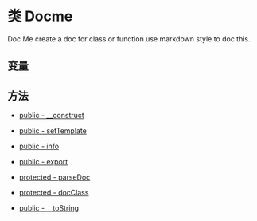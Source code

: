 #  类 Docme

Doc Me
create a doc for class or function
use markdown style to doc this.


## 变量


## 方法


- [public - __construct](Docme/__construct.md)
    
- [public - setTemplate](Docme/setTemplate.md)
    
- [public - info](Docme/info.md)
    
- [public - export](Docme/export.md)
    
- [protected - parseDoc](Docme/parseDoc.md)
    
- [protected - docClass](Docme/docClass.md)
    
- [public - __toString](Docme/__toString.md)
    

